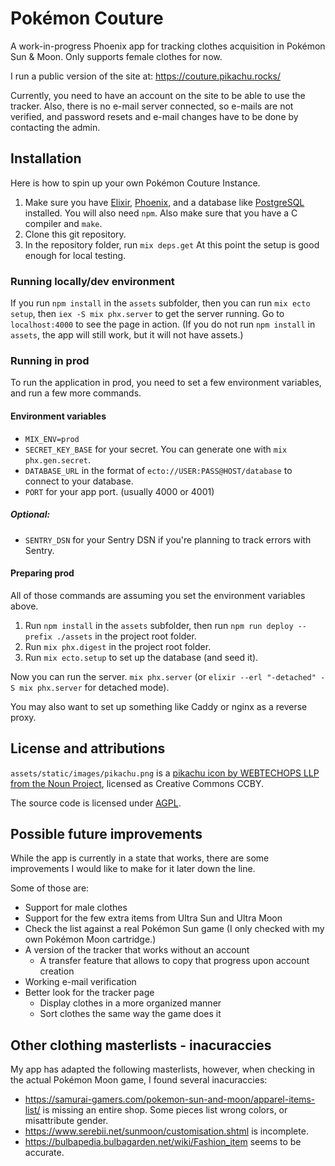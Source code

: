 # Pokémon Couture

A work-in-progress Phoenix app for tracking clothes acquisition in Pokémon Sun & Moon. Only supports female clothes for now.

I run a public version of the site at: https://couture.pikachu.rocks/ 

Currently, you need to have an account on the site to be able to use the tracker.
Also, there is no e-mail server connected, so e-mails are not verified,
and password resets and e-mail changes have to be done by contacting the admin.

## Installation
Here is how to spin up your own Pokémon Couture Instance.
1. Make sure you have [Elixir](https://elixir-lang.org/install.html),
[Phoenix](https://hexdocs.pm/phoenix/installation.html),
and a database like [PostgreSQL](https://wiki.postgresql.org/wiki/Detailed_installation_guides) installed.
You will also need `npm`. Also make sure that you have a C compiler and `make`.
2. Clone this git repository.
3. In the repository folder, run `mix deps.get`
At this point the setup is good enough for local testing.
### Running locally/dev environment
If you run `npm install` in the `assets` subfolder, then you can run `mix ecto setup`, then `iex -S mix phx.server` to get the server running.
Go to `localhost:4000` to see the page in action. (If you do not run `npm install` in `assets`, the app will still work, but it will not have assets.)
### Running in prod
To run the application in prod, you need to set a few environment variables, and run a few more commands.
#### Environment variables
- `MIX_ENV=prod`
- `SECRET_KEY_BASE` for your secret. You can generate one with `mix phx.gen.secret`.
- `DATABASE_URL` in the format of `ecto://USER:PASS@HOST/database` to connect to your database.
- `PORT` for your app port. (usually 4000 or 4001)
##### Optional:
- `SENTRY_DSN` for your Sentry DSN if you're planning to track errors with Sentry.
#### Preparing prod
All of those commands are assuming you set the environment variables above.
1. Run `npm install` in the `assets` subfolder, then run `npm run deploy --prefix ./assets` in the project root folder.
2. Run `mix phx.digest` in the project root folder.
3. Run `mix ecto.setup` to set up the database (and seed it).

Now you can run the server. `mix phx.server` (or `elixir --erl "-detached" -S mix phx.server` for detached mode).

You may also want to set up something like Caddy or nginx as a reverse proxy.

## License and attributions
`assets/static/images/pikachu.png` is a [pikachu icon by WEBTECHOPS LLP from the Noun Project](https://thenounproject.com/term/pokemon/2122740/), licensed as Creative Commons CCBY.

The source code is licensed under [AGPL](LICENSE.md).
## Possible future improvements
While the app is currently in a state that works, there are some improvements I would like to make for it later down the line.

Some of those are:
- Support for male clothes
- Support for the few extra items from Ultra Sun and Ultra Moon
- Check the list against a real Pokémon Sun game (I only checked with my own Pokémon Moon cartridge.)
- A version of the tracker that works without an account
  - A transfer feature that allows to copy that progress upon account creation
- Working e-mail verification
- Better look for the tracker page
  - Display clothes in a more organized manner
  - Sort clothes the same way the game does it

## Other clothing masterlists - inacuraccies
My app has adapted the following masterlists, however, when checking in the
actual Pokémon Moon game, I found several inacuraccies:

- https://samurai-gamers.com/pokemon-sun-and-moon/apparel-items-list/ is missing an entire shop.
Some pieces list wrong colors, or misattribute gender.
- https://www.serebii.net/sunmoon/customisation.shtml is incomplete.
- https://bulbapedia.bulbagarden.net/wiki/Fashion_item seems to be accurate.
